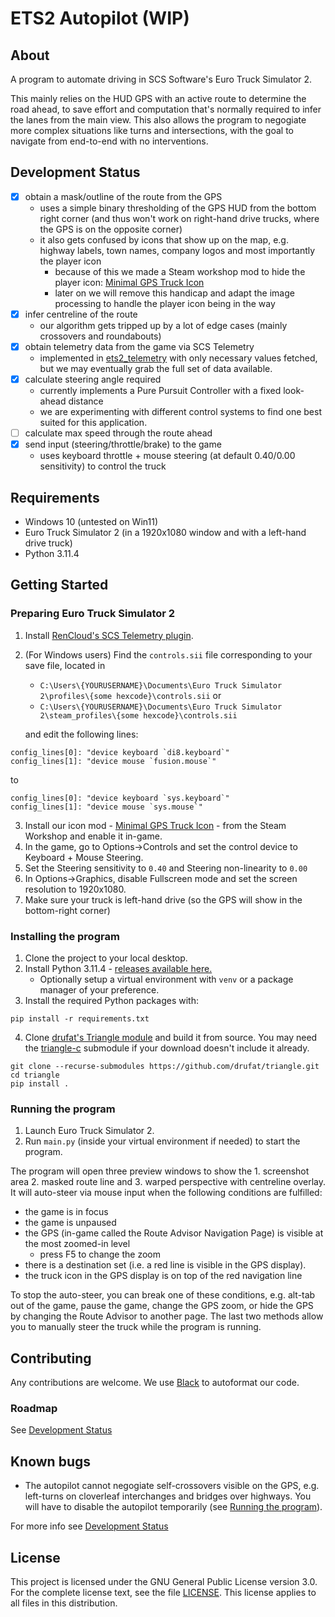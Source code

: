 # ETS2 Autopilot (WIP)

## About

A program to automate driving in SCS Software's Euro Truck Simulator 2.

This mainly relies on the HUD GPS with an active route to determine the road ahead, to save effort and computation that's normally required to infer the lanes from the main view. This also allows the program to negogiate more complex situations like turns and intersections, with the goal to navigate from end-to-end with no interventions.

## Development Status

- [x] obtain a mask/outline of the route from the GPS
  - uses a simple binary thresholding of the GPS HUD from the bottom right corner (and thus won't work on right-hand drive trucks, where the GPS is on the opposite corner)
  - it also gets confused by icons that show up on the map, e.g. highway labels, town names, company logos and most importantly the player icon
    - because of this we made a Steam workshop mod to hide the player icon: [Minimal GPS Truck Icon](https://steamcommunity.com/sharedfiles/filedetails/?id=3023064996)
    - later on we will remove this handicap and adapt the image processing to handle the player icon being in the way
- [x] infer centreline of the route
  - our algorithm gets tripped up by a lot of edge cases (mainly crossovers and roundabouts)
- [x] obtain telemetry data from the game via SCS Telemetry
  - implemented in [ets2_telemetry](ets2_telemetry) with only necessary values fetched, but we may eventually grab the full set of data available.
- [x] calculate steering angle required
  - currently implements a Pure Pursuit Controller with a fixed look-ahead distance
  - we are experimenting with different control systems to find one best suited for this application.
- [ ] calculate max speed through the route ahead
- [x] send input (steering/throttle/brake) to the game
  - uses keyboard throttle + mouse steering (at default 0.40/0.00 sensitivity) to control the truck

## Requirements

- Windows 10 (untested on Win11)
- Euro Truck Simulator 2 (in a 1920x1080 window and with a left-hand drive truck)
- Python 3.11.4

## Getting Started
### Preparing Euro Truck Simulator 2
1. Install [RenCloud's SCS Telemetry plugin](https://github.com/RenCloud/scs-sdk-plugin#installation).
2. (For Windows users) Find the `controls.sii` file corresponding to your save file, located in
   - `C:\Users\{YOURUSERNAME}\Documents\Euro Truck Simulator 2\profiles\{some hexcode}\controls.sii` or
   - `C:\Users\{YOURUSERNAME}\Documents\Euro Truck Simulator 2\steam_profiles\{some hexcode}\controls.sii`

   and edit the following lines:

```
config_lines[0]: "device keyboard `di8.keyboard`"
config_lines[1]: "device mouse `fusion.mouse`"
```

to

```
config_lines[0]: "device keyboard `sys.keyboard`"
config_lines[1]: "device mouse `sys.mouse`"
```
3. Install our icon mod - [Minimal GPS Truck Icon](https://steamcommunity.com/sharedfiles/filedetails/?id=3023064996) - from the Steam Workshop and enable it in-game.
4. In the game, go to Options->Controls and set the control device to Keyboard + Mouse Steering.
5. Set the Steering sensitivity to `0.40` and Steering non-linearity to `0.00`
6. In Options->Graphics, disable Fullscreen mode and set the screen resolution to 1920x1080.
7. Make sure your truck is left-hand drive (so the GPS will show in the bottom-right corner)

### Installing the program
1. Clone the project to your local desktop.
2. Install Python 3.11.4 - [releases available here.](https://www.python.org/downloads/release/python-3114/)
   - Optionally setup a virtual environment with `venv` or a package manager of your preference.
3. Install the required Python packages with:

```
pip install -r requirements.txt
```
4. Clone [drufat's Triangle module](https://github.com/drufat/triangle) and build it from source. You may need the [triangle-c](https://github.com/drufat/triangle-c) submodule if your download doesn't include it already.
```
git clone --recurse-submodules https://github.com/drufat/triangle.git 
cd triangle 
pip install .
```
### Running the program

1. Launch Euro Truck Simulator 2.
2. Run `main.py` (inside your virtual environment if needed) to start the program.

The program will open three preview windows to show the 1. screenshot area 2. masked route line and 3. warped perspective with centreline overlay. It will auto-steer via mouse input when the following conditions are fulfilled:
- the game is in focus
- the game is unpaused
- the GPS (in-game called the Route Advisor Navigation Page) is visible at the most zoomed-in level
  - press F5 to change the zoom
- there is a destination set (i.e. a red line is visible in the GPS display).
- the truck icon in the GPS display is on top of the red navigation line

To stop the auto-steer, you can break one of these conditions, e.g. alt-tab out of the game, pause the game, change the GPS zoom, or hide the GPS by changing the Route Advisor to another page. The last two methods allow you to manually steer the truck while the program is running.

## Contributing

Any contributions are welcome. We use [Black](https://github.com/psf/black) to autoformat our code.

### Roadmap

See [Development Status](README.md#Development-Status)

## Known bugs

- The autopilot cannot negogiate self-crossovers visible on the GPS, e.g. left-turns on cloverleaf interchanges and bridges over highways. You will have to disable the autopilot temporarily (see [Running the program](README.md#Running-the-program)).

For more info see [Development Status](README.md#Development-Status)

## License

This project is licensed under the GNU General Public License version 3.0. For the complete license text, see the file [LICENSE](LICENSE). This license applies to all files in this distribution.
